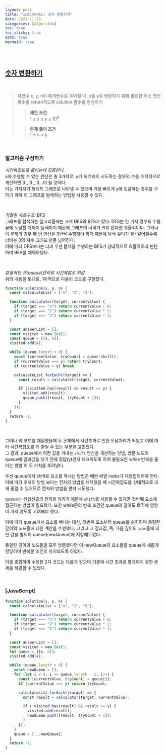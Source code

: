 ```yaml
---
layout: post
title: "프로그래머스: 숫자 변환하기"
date: 2023-11-28
categories: [Algorithm]
toc: true
toc_sticky: true
math: true
mermaid: true
---
```


<br>

## [**숫자 변환하기**](https://school.programmers.co.kr/learn/courses/30/lessons/154538)

<br>

> 자연수 x, y, n이 매개변수로 주어질 때, x를 y로 변환하기 위해 필요한 최소 연산 횟수를 return하도록 solution 함수를 완성하기
>
> > **제한 조건**  
> > 1 ≤ x ≤ y ≤ $10^6$
>
> > **문제 풀이 조건**  
> > 1 ≤ n < y

<br>

### **알고리즘 구상하기**

_시간복잡도를 줄이는데 집중한다._  
 x에 수행할 수 있는 연산은 총 3가지로, y가 되기까지 시도하는 경우의 수를 수학적으로 계산하면 3 _ 3 _ 3...이 될 것이다.  
 이는 가지치기 형태의 그래프로 나타낼 수 있으며 가장 빠르게 y에 도달하는 경우를 구하기 위해 이 그래프를 탐색하는 방법을 사용할 수 있다.

<br>

_적절한 자료구조: BFS_  
 그래프를 탐색하는 알고리즘에는 크게 DFS와 BFS가 있다.
DFS는 한 가지 경우의 수를 끝에 도달할 때까지 탐색하기 때문에 그래프의 너비가 크지 않다면 효율적이다. 그러나 이 문제의 경우 매 번 연산을 3번씩 수행해야 하기 때문에 탐색 깊이가 1칸 깊어질수록 너비는 3의 지수 그래프 만큼 넓어진다.  
 이에 따라 DFS보다는 너비 우선 탐색을 수행하는 BFS가 상대적으로 효율적이라 판단하여 BFS를 채택하였다.

<br>

_효율적인 큐(queue)관리로 시간복잡도 저감_  
 위의 내용을 토대로, 1차적으로 다음의 코드를 구현했다.

```javascript
function solution(x, y, n) {
  const calculateList = ["n", "2", "3"];

  function calculator(target, currentValue) {
    if (target === "n") return currentValue + n;
    if (target === "2") return currentValue * 2;
    if (target === "3") return currentValue * 3;
  }

  const answerList = [];
  const visited = new Set();
  const queue = [[x, 0]];
  visited.add(x);

  while (queue.length > 0) {
    const [currentValue, tryCount] = queue.shift();
    if (currentValue === y) return tryCount;
    if (currentValue > y) break;

    calculateList.forEach((target) => {
      const result = calculator(target, currentValue);

      if (!visited.has(result) && result <= y) {
        visited.add(result);
        queue.push([result, tryCount + 1]);
      }
    });
  }
  return -1;
}
```

<br>

그러나 위 코드를 채점했을때 두 문제에서 시간초과로 인한 오답처리가 되었고 이에 따라 시간복잡도를 더 줄일 수 있는 부분을 고민했다.  
 그 결과, queue에서 이전 값을 꺼내는 `shift` 연산을 개선하는 방법, 방문 노드와 queue에 결과값을 넣기 전에 정답(y)인지 체크하도록 하여 불필요한 while 반복을 줄이는 방법 이 두 가지를 추려냈다.

우선 queue에서 shift로 요소를 꺼내는 방법은 매번 배열 index가 재정립되어야 한다. 이에 따라 후자의 방법 보다는 전자의 방법을 채택했을 때 시간복잡도를 상대적으로 크게 줄일 수 있으므로 전자의 방법을 먼저 시도했다.

queue는 선입선출의 원칙을 지키기 때문에 `shift`를 사용할 수 없다면 첫번째 요소에 접근하는 방법이 필요했다. 또한 while문의 반복 조건인 queue의 길이도 로직에 영향이 가지 않도록 고려해야 했다.

이에 따라 queue에서 요소를 빼내는 대신, 첫번째 요소부터 queue를 순회하며 동일한 깊이의 노드들에 대한 계산을 수행했다. 그리고 그 결과값, 즉, 다음 깊이의 노드들에 대한 값을 별도의 queue(newQueue)에 저장해두었다.

동일한 깊이의 노드들을 모두 방문했다면 이 newQueue의 요소들을 queue에 새롭게 할당하여 반복문 조건이 유지되도록 하였다.

이를 종합하여 수정한 2차 코드는 다음과 같으며 기존에 시간 초과로 통과하지 못한 문제를 해결할 수 있었다.

<br>

### [JavaScript]

```javascript
function solution(x, y, n) {
  const calculateList = ["n", "2", "3"];

  function calculator(target, currentValue) {
    if (target === "n") return currentValue + n;
    if (target === "2") return currentValue * 2;
    if (target === "3") return currentValue * 3;
  }

  const answerList = [];
  const visited = new Set();
  let queue = [[x, 0]];
  visited.add(x);

  while (queue.length > 0) {
    const newQueue = [];
    for (let i = 0; i <= queue.length - 1; i++) {
      const [currentValue, tryCount] = queue[i];
      if (currentValue === y) return tryCount;

      calculateList.forEach((target) => {
        const result = calculator(target, currentValue);

        if (!visited.has(result) && result <= y) {
          visited.add(result);
          newQueue.push([result, tryCount + 1]);
        }
      });
    }
    queue = [...newQueue];
  }
  return -1;
}
```

<br>
